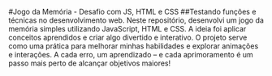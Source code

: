 #Jogo da Memória - Desafio com JS, HTML e CSS
##Testando funções e técnicas no desenvolvimento web.
Neste repositório, desenvolvi um jogo da memória simples utilizando JavaScript, HTML e CSS. A ideia foi aplicar conceitos aprendidos e criar algo divertido e interativo. O projeto serve como uma prática para melhorar minhas habilidades e explorar animações e interações. A cada erro, um aprendizado – e cada aprimoramento é um passo mais perto de alcançar objetivos maiores!
